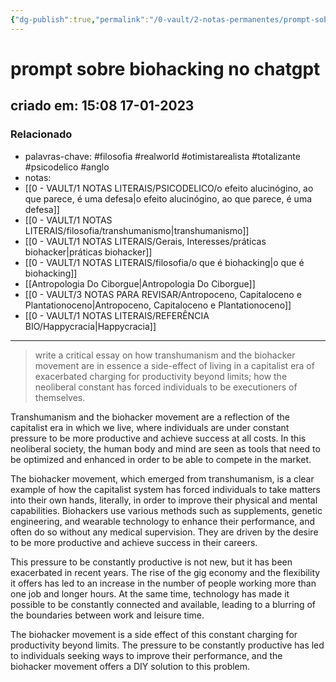 ```yaml
---
{"dg-publish":true,"permalink":"/0-vault/2-notas-permanentes/prompt-sobre-biohacking-no-chatgpt/","tags":["permanente","filosofia","realworld","otimistarealista","totalizante","psicodelico","anglo"],"dgHomeLink":true,"dgShowLocalGraph":true,"dgShowFileTree":true,"dgEnableSearch":true}
---
```


# prompt sobre biohacking no chatgpt
## criado em: 15:08 17-01-2023

### Relacionado
- palavras-chave: #filosofia #realworld #otimistarealista #totalizante #psicodelico #anglo
- notas: 
- [[0 - VAULT/1 NOTAS LITERAIS/PSICODELICO/o efeito alucinógino, ao que parece, é uma defesa\|o efeito alucinógino, ao que parece, é uma defesa]]
- [[0 - VAULT/1 NOTAS LITERAIS/filosofia/transhumanismo\|transhumanismo]]
- [[0 - VAULT/1 NOTAS LITERAIS/Gerais, Interesses/práticas biohacker\|práticas biohacker]]
- [[0 - VAULT/1 NOTAS LITERAIS/filosofia/o que é biohacking\|o que é biohacking]]
- [[Antropologia Do Ciborgue\|Antropologia Do Ciborgue]]
- [[0 - VAULT/3 NOTAS PARA REVISAR/Antropoceno, Capitaloceno e Plantationoceno\|Antropoceno, Capitaloceno e Plantationoceno]]
- [[0 - VAULT/1 NOTAS LITERAIS/REFERÊNCIA BIO/Happycracia\|Happycracia]]
---
>write a critical essay on how transhumanism and the biohacker movement are in essence a side-effect of living in a capitalist era of exacerbated charging for productivity beyond limits; how the neoliberal constant has forced individuals to be executioners of themselves.

Transhumanism and the biohacker movement are a reflection of the capitalist era in which we live, where individuals are under constant pressure to be more productive and achieve success at all costs. In this neoliberal society, the human body and mind are seen as tools that need to be optimized and enhanced in order to be able to compete in the market.

The biohacker movement, which emerged from transhumanism, is a clear example of how the capitalist system has forced individuals to take matters into their own hands, literally, in order to improve their physical and mental capabilities. Biohackers use various methods such as supplements, genetic engineering, and wearable technology to enhance their performance, and often do so without any medical supervision. They are driven by the desire to be more productive and achieve success in their careers.

This pressure to be constantly productive is not new, but it has been exacerbated in recent years. The rise of the gig economy and the flexibility it offers has led to an increase in the number of people working more than one job and longer hours. At the same time, technology has made it possible to be constantly connected and available, leading to a blurring of the boundaries between work and leisure time.

The biohacker movement is a side effect of this constant charging for productivity beyond limits. The pressure to be constantly productive has led to individuals seeking ways to improve their performance, and the biohacker movement offers a DIY solution to this problem.